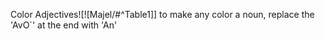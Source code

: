 
Color Adjectives![![Majel/#^Table1]]
to make any color a noun, replace the 'AvO\`' at the end with 'An'
